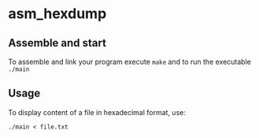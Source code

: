 # asm_hexdump

## Assemble and start
To assemble and link your program execute `make` and to run the executable `./main`

## Usage
To display content of a file in hexadecimal format, use:
```
./main < file.txt
```